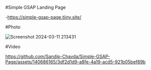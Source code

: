 #Simple GSAP Landing Page

-https://simple-gsap-page.tiiny.site/

#Photo

![Screenshot 2024-03-11 213431](https://github.com/Sandip-Chavda/Simple-GSAP-Page/assets/140686165/840c4904-ffb5-4d4c-813d-98aed6a0e5ef)

#Video

https://github.com/Sandip-Chavda/Simple-GSAP-Page/assets/140686165/3df2d1d9-a8fe-4a19-acd5-921b05bef89b
